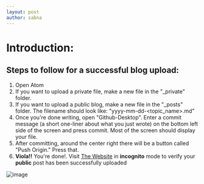 ```yaml
---
layout: post
author: sabna
---
```


# Introduction:  

## Steps to follow for a successful blog upload:

1. Open Atom
2. If you want to upload a private file, make a new file in the "\_private" folder.  
3. If you want to upload a public blog, make a new file in the "\_posts" folder. The filename should look like: "yyyy-mm-dd-<topic_name>.md"
4. Once you're done writing, open "Github-Desktop". Enter a commit message (a short one-liner about what you just wrote) on the bottom left side of the screen and press commit. Most of the screen should display your file.
5. After committing, around the center right there will be a button called "Push Origin." Press that.
6. **Viola!!** You're done!. Visit [The Website](https://ssabna.github.io/Portfolio) in **incognito** mode to verify your **public** post has been successfully uploaded

![image](/Portfolio/images/guitar.jpg)
